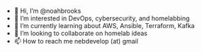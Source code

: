 - 👋 Hi, I’m @noahbrooks
- 👀 I’m interested in DevOps, cybersecurity, and homelabbing
- 🌱 I’m currently learning about AWS, Ansible, Terraform, Kafka
- 💞️ I’m looking to collaborate on homelab ideas
- 📫 How to reach me nebdevelop (at) gmail

<!---
noahbrooks/noahbrooks is a ✨ special ✨ repository because its `README.md` (this file) appears on your GitHub profile.
You can click the Preview link to take a look at your changes.
--->
